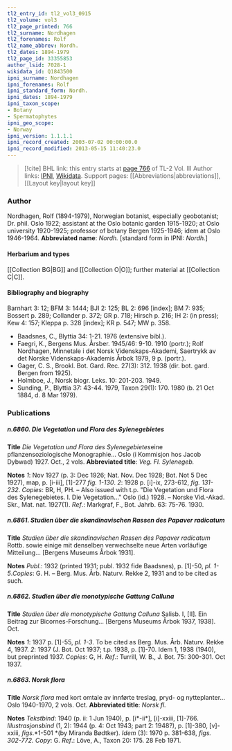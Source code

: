 ```yaml
---
tl2_entry_id: tl2_vol3_0915
tl2_volume: vol3
tl2_page_printed: 766
tl2_surname: Nordhagen
tl2_forenames: Rolf
tl2_name_abbrev: Nordh.
tl2_dates: 1894-1979
tl2_page_id: 33355853
author_lsid: 7028-1
wikidata_id: Q1843500
ipni_surname: Nordhagen
ipni_forenames: Rolf
ipni_standard_form: Nordh.
ipni_dates: 1894-1979
ipni_taxon_scope: 
- Botany
- Spermatophytes
ipni_geo_scope: 
- Norway
ipni_version: 1.1.1.1
ipni_record_created: 2003-07-02 00:00:00.0
ipni_record_modified: 2013-05-15 11:40:23.0
---
```


> [!cite] BHL link: this entry starts at [page 766](https://www.biodiversitylibrary.org/page/33355853) of TL-2 Vol. III
> Author links: [IPNI](https://www.ipni.org/a/7028-1), [Wikidata](https://www.wikidata.org/wiki/Q1843500). Support pages: [[Abbreviations|abbreviations]], [[Layout key|layout key]]

### Author

Nordhagen, Rolf (1894-1979), Norwegian botanist, especially geobotanist; Dr. phil. Oslo 1922; assistant at the Oslo botanic garden 1915-1920; at Oslo university 1920-1925; professor of botany Bergen 1925-1946; idem at Oslo 1946-1964. 
**Abbreviated name**: *Nordh.* \[standard form in IPNI: *Nordh.*\]

#### Herbarium and types

[[Collection BG|BG]] and [[Collection O|O]]; further material at [[Collection C|C]].

#### Bibliography and biography

Barnhart 3: 12; BFM 3: 1444; BJI 2: 125; BL 2: 696 \[index\]; BM 7: 935; Bossert p. 289; Collander p. 372; GR p. 718; Hirsch p. 216; IH 2: (in press); Kew 4: 157; Kleppa p. 328 \[index\]; KR p. 547; MW p. 358.
- Baadsnes, C., Blyttia 34: 1-21. 1976 (extensive bibl.).
- Faegri, K., Bergens Mus. Årsber. 1945/46: 9-10. 1910 (portr.); Rolf Nordhagen, Minnetale i det Norsk Videnskaps-Akademi, Saertrykk av det Norske Videnskaps-Akademis Årbok 1979, 9 p. (portr.).
- Gager, C. S., Brookl. Bot. Gard. Rec. 27(3): 312. 1938 (dir. bot. gard. Bergen from 1925).
- Holmboe, J., Norsk biogr. Leks. 10: 201-203. 1949.
- Sunding, P., Blyttia 37: 43-44. 1979, Taxon 29(1): 170. 1980 (b. 21 Oct 1884, d. 8 Mar 1979).

### Publications

##### n.6860. Die Vegetation und Flora des Sylenegebietes

**Title**
*Die Vegetation und Flora des Sylenegebietes*eine pflanzensoziologische Monographie... Oslo (i Kommisjon hos Jacob Dybwad) 1927. Oct., 2 vols.
**Abbreviated title**: *Veg. Fl. Sylenegeb.*

**Notes**
*1*: Nov 1927 (p. 3: Dec 1926; Nat. Nov. Dec 1928; Bot. Not 5 Dec 1927), map, p. \[i-iii\], \[1\]-277 *fig. 1-130*.
*2*: 1928 p. \[i\]-ix, 273-612, *fig. 131-232*.
*Copies*: BR, H, PH. – Also issued with t.p. "Die Vegetation und Flora des Sylenegebietes. I.
Die Vegetation..." Oslo (id.) 1928. – Norske Vid.-Akad. Skr., Mat. nat. 1927(1).
*Ref*.: Markgraf, F., Bot. Jahrb. 63: 75-76. 1930.

##### n.6861. Studien über die skandinavischen Rassen des Papaver radicatum

**Title**
*Studien über die skandinavischen Rassen des Papaver radicatum* Rottb. sowie einige mit denselben verwechselte neue Arten vorläufige Mitteilung... \[Bergens Museums Årbok 1931\].

**Notes**
*Publ*.: 1932 (printed 1931; publ. 1932 fide Baadsnes), p. \[1\]-50, *pl. 1-5*.*Copies*: G. H. – Berg. Mus. Årb. Naturv. Rekke 2, 1931 and to be cited as such.

##### n.6862. Studien über die monotypische Gattung Calluna

**Title**
*Studien über die monotypische Gattung Calluna* Salisb. I, \[II\]. Ein Beitrag zur Bicornes-Forschung... \[Bergens Museums Årbok 1937, 1938\]. Oct.

**Notes**
*1*: 1937 p. \[1\]-55, *pl. 1-3*. To be cited as Berg. Mus. Årb. Naturv. Rekke 4, 1937.
*2*: 1937 (J. Bot. Oct 1937; t.p. 1938, p. \[1\]-70. Idem 1, 1938 (1940), but preprinted 1937.
*Copies*: G, H.
*Ref*.: Turrill, W. B., J. Bot. 75: 300-301. Oct 1937.

##### n.6863. Norsk flora

**Title**
*Norsk flora* med kort omtale av innførte treslag, pryd- og nytteplanter... Oslo 1940-1970, 2 vols. Oct.
**Abbreviated title**: *Norsk fl.*

**Notes**
*Tekstbind*: 1940 (p. ii: 1 Jun 1940), p. \[i\*-ii\*\], \[i\]-xxiii, \[1\]-766.
*Illustrasjonsbind* (1, 2): 1944 (p. 4: Oct 1943; part 2: 1948?), p. \[1\]-380, \[v\]-xxiii, *figs*.*1-501 *(by Miranda Bødtker).
*Idem* (3): 1970 p. 381-638, *figs. 302-772. Copy*: G.
*Ref*.: Löve, A., Taxon 20: 175. 28 Feb 1971.

